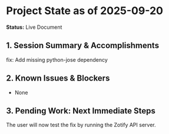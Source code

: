 # Project State as of 2025-09-20

**Status:** Live Document

## 1. Session Summary & Accomplishments
fix: Add missing python-jose dependency

## 2. Known Issues & Blockers
- None

## 3. Pending Work: Next Immediate Steps
The user will now test the fix by running the Zotify API server.
